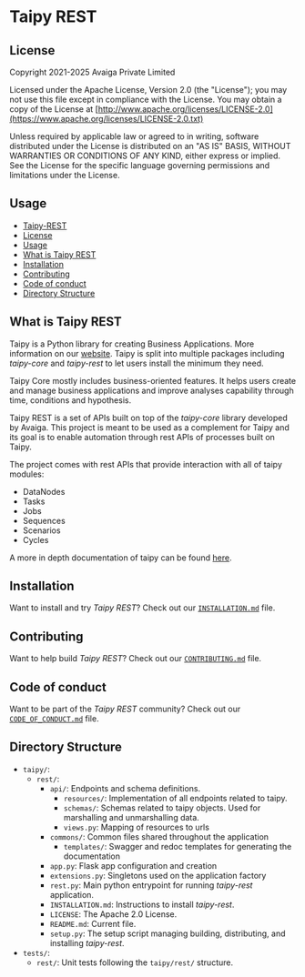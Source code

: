 # Taipy REST

## License
Copyright 2021-2025 Avaiga Private Limited

Licensed under the Apache License, Version 2.0 (the "License"); you may not use this file
except in compliance with the License. You may obtain a copy of the License at
[http://www.apache.org/licenses/LICENSE-2.0](https://www.apache.org/licenses/LICENSE-2.0.txt)

Unless required by applicable law or agreed to in writing, software distributed under the
License is distributed on an "AS IS" BASIS, WITHOUT WARRANTIES OR CONDITIONS OF ANY KIND,
either express or implied. See the License for the specific language governing permissions
and limitations under the License.

## Usage
  - [Taipy-REST](#taipy-rest)
  - [License](#license)
  - [Usage](#usage)
  - [What is Taipy REST](#what-is-taipy-rest)
  - [Installation](#installation)
  - [Contributing](#contributing)
  - [Code of conduct](#code-of-conduct)
  - [Directory Structure](#directory-structure)


## What is Taipy REST

Taipy is a Python library for creating Business Applications. More information on our
[website](https://www.taipy.io). Taipy is split into multiple packages including
*taipy-core* and *taipy-rest* to let users install the minimum they need.

Taipy Core mostly includes business-oriented
features. It helps users create and manage business applications and improve analyses
capability through time, conditions and hypothesis.

Taipy REST is a set of APIs built on top of the
*taipy-core* library developed by Avaiga. This project is meant to be used as a complement
for Taipy and its goal is to enable automation through rest APIs of processes built
on Taipy.

The project comes with rest APIs that provide interaction with all of taipy modules:
 - DataNodes
 - Tasks
 - Jobs
 - Sequences
 - Scenarios
 - Cycles

A more in depth documentation of taipy can be found [here](https://docs.taipy.io).

## Installation

Want to install and try *Taipy REST*? Check out our [`INSTALLATION.md`](INSTALLATION.md) file.

## Contributing

Want to help build *Taipy REST*? Check out our [`CONTRIBUTING.md`](../../CONTRIBUTING.md) file.

## Code of conduct

Want to be part of the *Taipy REST* community? Check out our
[`CODE_OF_CONDUCT.md`](../../CODE_OF_CONDUCT.md) file.

## Directory Structure

- `taipy/`:
  - `rest/`:
    - `api/`: Endpoints and schema definitions.
      - `resources/`: Implementation of all endpoints related to taipy.
      - `schemas/`: Schemas related to taipy objects. Used for marshalling and unmarshalling data.
      - `views.py`: Mapping of resources to urls
    - `commons/`: Common files shared throughout the application
      - `templates/`: Swagger and redoc templates for generating the documentation
    - `app.py`: Flask app configuration and creation
    - `extensions.py`: Singletons used on the application factory
    - `rest.py`: Main python entrypoint for running *taipy-rest* application.
    - `INSTALLATION.md`: Instructions to install *taipy-rest*.
    - `LICENSE`: The Apache 2.0 License.
    - `README.md`: Current file.
    - `setup.py`: The setup script managing building, distributing, and installing *taipy-rest*.
- `tests/`:
  - `rest/`: Unit tests following the `taipy/rest/` structure.
